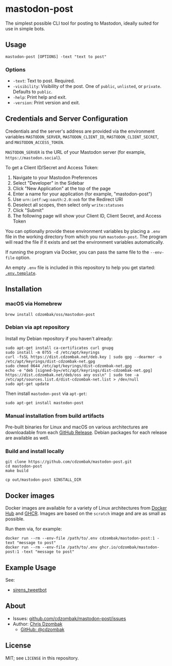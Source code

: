 # mastodon-post

The simplest possible CLI tool for posting to Mastodon, ideally suited for use in simple bots.

## Usage

```text
mastodon-post [OPTIONS] -text "text to post"
```

### Options

- `-text`: Text to post. Required.
- `-visibility`: Visibility of the post. One of `public`, `unlisted`, or `private`. Defaults to `public`.
- `-help`: Print help and exit.
- `-version`: Print version and exit.

## Credentials and Server Configuration

Credentials and the server's address are provided via the environment variables `MASTODON_SERVER`, `MASTODON_CLIENT_ID`, `MASTODON_CLIENT_SECRET`, and `MASTODON_ACCESS_TOKEN`.

`MASTODON_SERVER` is the URL of your Mastodon server (for example, `https://mastodon.social`).

To get a Client ID/Secret and Access Token:

1. Navigate to your Mastodon Preferences
2. Select "Developer" in the Sidebar
3. Click "New Application" at the top of the page
4. Enter a name for your application (for example, "mastodon-post")
5. Use `urn:ietf:wg:oauth:2.0:oob` for the Redirect URI
6. Deselect all scopes, then select only `write:statuses`
7. Click "Submit"
8. The following page will show your Client ID, Client Secret, and Access Token

You can optionally provide these environment variables by placing a `.env` file in the working directory from which you run `mastodon-post`. The program will read the file if it exists and set the environment variables automatically.

If running the program via Docker, you can pass the same file to the `--env-file` option.

An empty `.env` file is included in this repository to help you get started: [`.env.template`](https://github.com/cdzombak/mastodon-post/blob/main/.env.template).

## Installation

### macOS via Homebrew

```shell
brew install cdzombak/oss/mastodon-post
```

### Debian via apt repository

Install my Debian repository if you haven't already:

```shell
sudo apt-get install ca-certificates curl gnupg
sudo install -m 0755 -d /etc/apt/keyrings
curl -fsSL https://dist.cdzombak.net/deb.key | sudo gpg --dearmor -o /etc/apt/keyrings/dist-cdzombak-net.gpg
sudo chmod 0644 /etc/apt/keyrings/dist-cdzombak-net.gpg
echo -e "deb [signed-by=/etc/apt/keyrings/dist-cdzombak-net.gpg] https://dist.cdzombak.net/deb/oss any oss\n" | sudo tee -a /etc/apt/sources.list.d/dist-cdzombak-net.list > /dev/null
sudo apt-get update
```

Then install `mastodon-post` via `apt-get`:

```shell
sudo apt-get install mastodon-post
```

### Manual installation from build artifacts

Pre-built binaries for Linux and macOS on various architectures are downloadable from each [GitHub Release](https://github.com/cdzombak/mastodon-post/releases). Debian packages for each release are available as well.

### Build and install locally

```shell
git clone https://github.com/cdzombak/mastodon-post.git
cd mastodon-post
make build

cp out/mastodon-post $INSTALL_DIR
```

## Docker images

Docker images are available for a variety of Linux architectures from [Docker Hub](https://hub.docker.com/r/cdzombak/mastodon-post) and [GHCR](https://github.com/cdzombak/unshorten/pkgs/container/mastodon-post). Images are based on the `scratch` image and are as small as possible.

Run them via, for example:

```shell
docker run --rm --env-file /path/to/.env cdzombak/mastodon-post:1 -text "message to post"
docker run --rm --env-file /path/to/.env ghcr.io/cdzombak/mastodon-post:1 -text "message to post"
```

## Example Usage

See:

- [sirens_tweetbot](https://github.com/cdzombak/sirens_tweetbot)

## About

- Issues: [github.com/cdzombak/mastodon-post/issues](https://github.com/cdzombak/mastodon-post/issues)
- Author: [Chris Dzombak](https://www.dzombak.com)
  - [GitHub: @cdzombak](https://www.github.com/cdzombak)

## License

MIT; see `LICENSE` in this repository.
